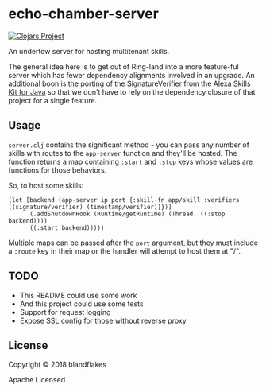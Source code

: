 # echo-chamber-server

[![Clojars Project](https://img.shields.io/clojars/v/echo-chamber-server.svg)](https://clojars.org/echo-chamber-server)

An undertow server for hosting multitenant skills.

The general idea here is to get out of Ring-land into
a more feature-ful server which has fewer dependency
alignments involved in an upgrade. An additional
boon is the porting of the SignatureVerifier from
the [Alexa Skills Kit for Java](https://github.com/alexa/alexa-skills-kit-sdk-for-java)
so that we don't have to rely on the dependency closure
of that project for a single feature.

## Usage

`server.clj` contains the significant method - you
can pass any number of skills with routes to the `app-server`
function and they'll be hosted. The function returns a map containing
`:start` and `:stop` keys whose values are functions for
those behaviors.

So, to host some skills:

    (let [backend (app-server ip port {:skill-fn app/skill :verifiers [(signature/verifier) (timestamp/verifier)]})]
          (.addShutdownHook (Runtime/getRuntime) (Thread. ((:stop backend))))
          ((:start backend)))))

Multiple maps can be passed after the `port` argument, but
they must include a `:route` key in their map or the handler
will attempt to host them at "/".

## TODO

* This README could use some work
* And this project could use some tests
* Support for request logging
* Expose SSL config for those without reverse proxy

## License

Copyright © 2018 blandflakes

Apache Licensed
